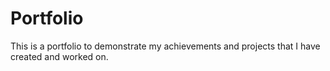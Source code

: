 # Portfolio
This is a portfolio to demonstrate my achievements and projects that I have created and worked on.

